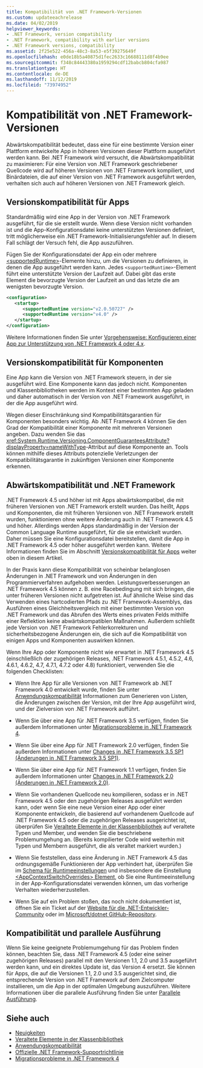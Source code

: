 ```yaml
---
title: Kompatibilität von .NET Framework-Versionen
ms.custom: updateeachrelease
ms.date: 04/02/2019
helpviewer_keywords:
- .NET Framework, version compatibility
- .NET Framework, compatibility with earlier versions
- .NET Framework versions, compatibility
ms.assetid: 2f25e522-456a-48c3-8a53-e5f39275649f
ms.openlocfilehash: e0de18b5a40875d1fec2633c16688111d8f4b9ee
ms.sourcegitcommit: f348c84443380a1959294cdf12babcb804cfa987
ms.translationtype: HT
ms.contentlocale: de-DE
ms.lasthandoff: 11/12/2019
ms.locfileid: "73974952"
---
```

# <a name="version-compatibility-in-the-net-framework"></a>Kompatibilität von .NET Framework-Versionen

Abwärtskompatibilität bedeutet, dass eine für eine bestimmte Version einer Plattform entwickelte App in höheren Versionen dieser Plattform ausgeführt werden kann. Bei .NET Framework wird versucht, die Abwärtskompatibilität zu maximieren: Für eine Version von .NET Framework geschriebener Quellcode wird auf höheren Versionen von .NET Framework kompiliert, und Binärdateien, die auf einer Version von .NET Framework ausgeführt werden, verhalten sich auch auf höheren Versionen von .NET Framework gleich.

## <a name="Apps"></a>Versionskompatibilität für Apps

Standardmäßig wird eine App in der Version von .NET Framework ausgeführt, für die sie erstellt wurde. Wenn diese Version nicht vorhanden ist und die App-Konfigurationsdatei keine unterstützten Versionen definiert, tritt möglicherweise ein .NET Framework-Initialisierungsfehler auf. In diesem Fall schlägt der Versuch fehl, die App auszuführen.

Fügen Sie der Konfigurationsdatei der App ein oder mehrere [\<supportedRuntime>](../configure-apps/file-schema/startup/supportedruntime-element.md)-Elemente hinzu, um die Versionen zu definieren, in denen die App ausgeführt werden kann. Jedes `<supportedRuntime>`-Element führt eine unterstützte Version der Laufzeit auf. Dabei gibt das erste Element die bevorzugte Version der Laufzeit an und das letzte die am wenigsten bevorzugte Version.

```xml
<configuration>
   <startup>
      <supportedRuntime version="v2.0.50727" />
      <supportedRuntime version="v4.0" />
   </startup>
</configuration>
```

Weitere Informationen finden Sie unter [Vorgehensweise: Konfigurieren einer App zur Unterstützung von .NET Framework 4 oder 4.x](../migration-guide/how-to-configure-an-app-to-support-net-framework-4-or-4-5.md).

## <a name="version-compatibility-for-components"></a>Versionskompatibilität für Komponenten

Eine App kann die Version von .NET Framework steuern, in der sie ausgeführt wird. Eine Komponente kann das jedoch nicht. Komponenten und Klassenbibliotheken werden im Kontext einer bestimmten App geladen und daher automatisch in der Version von .NET Framework ausgeführt, in der die App ausgeführt wird.

Wegen dieser Einschränkung sind Kompatibilitätsgarantien für Komponenten besonders wichtig. Ab .NET Framework 4 können Sie den Grad der Kompatibilität einer Komponente mit mehreren Versionen angeben. Dazu wenden Sie das <xref:System.Runtime.Versioning.ComponentGuaranteesAttribute?displayProperty=nameWithType>-Attribut auf diese Komponente an. Tools können mithilfe dieses Attributs potenzielle Verletzungen der Kompatibilitätsgarantie in zukünftigen Versionen einer Komponente erkennen.

## <a name="backward-compatibility-and-the-net-framework"></a>Abwärtskompatibilität und .NET Framework

.NET Framework 4.5 und höher ist mit Apps abwärtskompatibel, die mit früheren Versionen von .NET Framework erstellt wurden. Das heißt, Apps und Komponenten, die mit früheren Versionen von .NET Framework erstellt wurden, funktionieren ohne weitere Änderung auch in .NET Framework 4.5 und höher. Allerdings werden Apps standardmäßig in der Version der Common Language Runtime ausgeführt, für die sie entwickelt wurden. Daher müssen Sie eine Konfigurationsdatei bereitstellen, damit die App in .NET Framework 4.5 oder höher ausgeführt werden kann. Weitere Informationen finden Sie im Abschnitt [Versionskompatibilität für Apps](#Apps) weiter oben in diesem Artikel.

In der Praxis kann diese Kompatibilität von scheinbar belanglosen Änderungen in .NET Framework und von Änderungen in den Programmierverfahren aufgehoben werden. Leistungsverbesserungen an .NET Framework 4.5 können z. B. eine Racebedingung mit sich bringen, die unter früheren Versionen nicht aufgetreten ist. Auf ähnliche Weise sind das Verwenden eines hartcodierten Pfads zu .NET Framework-Assemblys, das Ausführen eines Gleichheitsvergleich mit einer bestimmten Version von .NET Framework und das Abrufen des Werts eines privaten Felds mithilfe einer Reflektion keine abwärtskompatiblen Maßnahmen. Außerdem schließt jede Version von .NET Framework Fehlerkorrekturen und sicherheitsbezogene Änderungen ein, die sich auf die Kompatibilität von einigen Apps und Komponenten auswirken können.

Wenn Ihre App oder Komponente nicht wie erwartet in .NET Framework 4.5 (einschließlich der zugehörigen Releases, .NET Framework 4.5.1, 4.5.2, 4.6, 4.6.1, 4.6.2, 4.7, 4.7.1, 4.7.2 oder 4.8) funktioniert, verwenden Sie die folgenden Checklisten:

- Wenn Ihre App für alle Versionen von .NET Framework ab .NET Framework 4.0 entwickelt wurde, finden Sie unter [Anwendungskompatibilität](application-compatibility.md) Informationen zum Generieren von Listen, die Änderungen zwischen der Version, mit der Ihre App ausgeführt wird, und der Zielversion von .NET Framework aufführt.

- Wenn Sie über eine App für .NET Framework 3.5 verfügen, finden Sie außerdem Informationen unter [Migrationsprobleme in .NET Framework 4](../migration-guide/net-framework-4-migration-issues.md).

- Wenn Sie über eine App für .NET Framework 2.0 verfügen, finden Sie außerdem Informationen unter [Changes in .NET Framework 3.5 SP1 (Änderungen in .NET Framework 3.5 SP1)](https://docs.microsoft.com/previous-versions/dotnet/articles/dd310284(v=msdn.10)).

- Wenn Sie über eine App für .NET Framework 1.1 verfügen, finden Sie außerdem Informationen unter [Changes in .NET Framework 2.0 (Änderungen in .NET Framework 2.0)](https://docs.microsoft.com/previous-versions/aa570326(v=msdn.10)).

- Wenn Sie vorhandenen Quellcode neu kompilieren, sodass er in .NET Framework 4.5 oder den zugehörigen Releases ausgeführt werden kann, oder wenn Sie eine neue Version einer App oder einer Komponente entwickeln, die basierend auf vorhandenem Quellcode auf .NET Framework 4.5 oder die zugehörigen Releases ausgerichtet ist, überprüfen Sie [Veraltete Elemente in der Klassenbibliothek](../whats-new/whats-obsolete.md) auf veraltete Typen und Member, und wenden Sie die beschriebene Problemumgehung an. (Bereits kompilierter Code wird weiterhin mit Typen und Membern ausgeführt, die als veraltet markiert wurden.)

- Wenn Sie feststellen, dass eine Änderung in .NET Framework 4.5 das ordnungsgemäße Funktionieren der App verhindert hat, überprüfen Sie im [Schema für Runtimeeinstellungen](../configure-apps/file-schema/runtime/index.md) und insbesondere die Einstellung [\<AppContextSwitchOverrides> Element](../configure-apps/file-schema/runtime/appcontextswitchoverrides-element.md), ob Sie eine Runtimeeinstellung in der App-Konfigurationsdatei verwenden können, um das vorherige Verhalten wiederherzustellen.

- Wenn Sie auf ein Problem stoßen, das noch nicht dokumentiert ist, öffnen Sie ein Ticket auf der [Website für die .NET-Entwickler-Community](https://developercommunity.visualstudio.com/spaces/61/index.html) oder im [Microsoft/dotnet GitHub-Repository](https://github.com/microsoft/dotnet/issues).

## <a name="compatibility-and-side-by-side-execution"></a>Kompatibilität und parallele Ausführung

Wenn Sie keine geeignete Problemumgehung für das Problem finden können, beachten Sie, dass .NET Framework 4.5 (oder eine seiner zugehörigen Releases) parallel mit den Versionen 1.1, 2.0 und 3.5 ausgeführt werden kann, und ein direktes Update ist, das Version 4 ersetzt. Sie können für Apps, die auf die Versionen 1.1, 2.0 und 3.5 ausgerichtet sind, die entsprechende Version von .NET Framework auf dem Zielcomputer installieren, um die App in der optimalen Umgebung auszuführen. Weitere Informationen über die parallele Ausführung finden Sie unter [Parallele Ausführung](../deployment/side-by-side-execution.md).

## <a name="see-also"></a>Siehe auch

- [Neuigkeiten](../whats-new/index.md)
- [Veraltete Elemente in der Klassenbibliothek](../whats-new/whats-obsolete.md)
- [Anwendungskompatibilität](../migration-guide/application-compatibility.md)
- [Offizielle .NET Framework-Supportrichtlinie](https://dotnet.microsoft.com/platform/support/policy/dotnet-framework)
- [Migrationsprobleme in .NET Framework 4](../migration-guide/net-framework-4-migration-issues.md)
